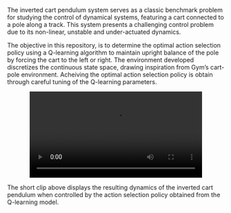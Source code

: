 The inverted cart pendulum system serves as a classic benchmark problem for studying the control of dynamical systems, featuring a cart connected to a pole along a track. This system presents a challenging control problem due to its non-linear, unstable and under-actuated dynamics.

The objective in this repository, is to determine the optimal action selection policy using a Q-learning algorithm to maintain upright balance of the pole by forcing the cart to the left or right. The environment developed discretizes the continuous state space, drawing inspiration from Gym’s cart-pole environment. Acheiving the optimal action selection policy is obtain through careful tuning of the Q-learning parameters.

<p align="center">
  <video src="https://github.com/Zach-K408/cart-pole_rl/blob/main/clip.mp4" width=400/>
<p/>

The short clip above displays the resulting dynamics of the inverted cart pendulum when controlled by the action selection policy obtained from the Q-learning model.


